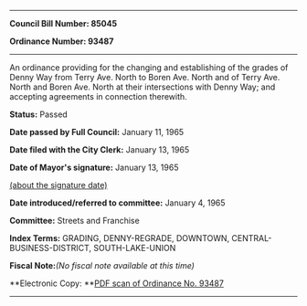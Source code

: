 

********

**Council Bill Number: 85045**
   
**Ordinance Number: 93487**
********

 An ordinance providing for the changing and establishing of the grades of Denny Way from Terry Ave. North to Boren Ave. North and of Terry Ave. North and Boren Ave. North at their intersections with Denny Way; and accepting agreements in connection therewith.

**Status:** Passed
   
**Date passed by Full Council:** January 11, 1965
   
**Date filed with the City Clerk:** January 13, 1965
   
**Date of Mayor's signature:** January 13, 1965
   
[(about the signature date)](/~public/approvaldate.htm)
   
   
   
**Date introduced/referred to committee:** January 4, 1965
   
**Committee:** Streets and Franchise
   
   
**Index Terms:** GRADING, DENNY-REGRADE, DOWNTOWN, CENTRAL-BUSINESS-DISTRICT, SOUTH-LAKE-UNION

**Fiscal Note:**_(No fiscal note available at this time)_

**Electronic Copy: **[PDF scan of Ordinance No. 93487](/~archives/Ordinances/Ord_93487.pdf)

********

